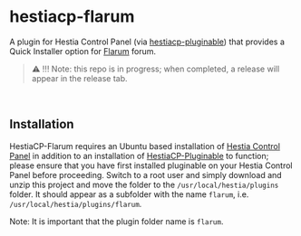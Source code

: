 # hestiacp-flarum
A plugin for Hestia Control Panel (via [hestiacp-pluginable](https://github.com/steveorevo/hestiacp-pluginable)) that provides a Quick Installer option for [Flarum](https://flarum.org) forum.

> :warning: !!! Note: this repo is in progress; when completed, a release will appear in the release tab.

&nbsp;
## Installation
HestiaCP-Flarum requires an Ubuntu based installation of [Hestia Control Panel](https://hestiacp.com) in addition to an installation of [HestiaCP-Pluginable](https://github.com/steveorevo/hestiacp-pluginable) to function; please ensure that you have first installed pluginable on your Hestia Control Panel before proceeding. Switch to a root user and simply download and unzip this project and move the folder to the `/usr/local/hestia/plugins` folder. It should appear as a subfolder with the name `flarum`, i.e. `/usr/local/hestia/plugins/flarum`.

Note: It is important that the plugin folder name is `flarum`.

